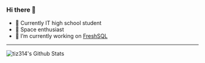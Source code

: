 ### Hi there 👋

- 🌱 Currently IT high school student
- 🚀 Space enthusiast
- 🔭 I’m currently working on <a href='https://freshsql.tiz314.tk/'>FreshSQL</a>

----

<p>
  <img align="center" src="https://github-readme-stats.vercel.app/api?username=tiz314&hide=stars&count_private=true&show_icons=true&theme=material-palenight" alt="tiz314's Github Stats">
</p>

<!--
**tiz314/tiz314** is a ✨ _special_ ✨ repository because its `README.md` (this file) appears on your GitHub profile.

Here are some ideas to get you started:

- 🔭 I’m currently working on ...
- 🌱 I’m currently learning ...
- 👯 I’m looking to collaborate on ...
- 🤔 I’m looking for help with ...
- 💬 Ask me about ...
- 📫 How to reach me: ...
- 😄 Pronouns: ...
- ⚡ Fun fact: ...
-->
